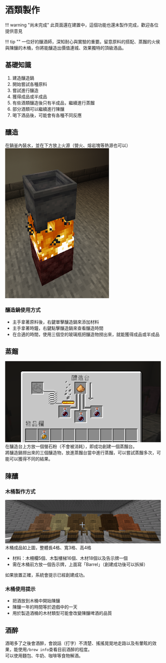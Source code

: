 # 酒類製作
!!! warning "尚未完成"
    此頁面還在建置中，這個功能也還未製作完成，歡迎各位提供意見
    
!!! tip ""
    一位好的釀酒師，深知耐心與實驗的重要。留意原料的搭配、蒸餾的火侯與陳釀的木桶，你將能釀造出價值連城、效果獨特的頂級酒品。

## 基礎知識
1. 建造釀造鍋
2. 開始嘗試各種原料
3. 嘗試進行釀造
4. 獲得成品或半成品
5. 有些酒類釀造後只有半成品，繼續進行蒸餾
6. 部分酒類可以繼續進行陳釀
7. 喝下酒品後，可能會有各種不同反應
## 釀造
在鍋釜內裝水，並在下方放上火源（營火、熔岩塊等熱源也可以）  
![image](../image/brewery-1.png)   
### 釀造鍋使用方式
- 主手拿著原料後，右鍵單擊釀造鍋來添加材料
- 主手拿著時鐘，右鍵點擊釀造鍋來查看釀造時間
- 在合適的時間，使用三個空的玻璃瓶把釀造物撈出來，就能獲得成品或半成品
## 蒸餾
![image](../image/brewery-2.png)    
在釀造台上方放一個螢石粉（不會被消耗），即成功創建一個蒸餾台。   
將釀造鍋撈出來的三個釀造物，放進蒸餾台當中進行蒸餾，可以嘗試蒸餾多次，可能可以獲得不同的結果。  
## 陳釀
### 木桶製作方式
![image](../image/brewery-3.png)   
木桶成品如上圖，整體長4格、寬3格、高4格   

- 材料：木柵欄5個、木製樓梯16個、木材18個以及告示牌一個  
- 需在木桶前方放一個告示牌，上面寫「Barrel」（創建成功後可以拆掉）  

如果放置正確，系統會提示已經創建成功。  
### 木桶使用提示
- 把酒放到木桶中開始陳釀
- 陳釀一年的時間等於遊戲中的一天
- 用於製造酒桶的木材類型可能會改變陳釀啤酒的品質
## 酒醉
酒喝多了之後會酒醉，會說話（打字）不清楚、搖搖晃晃地走路以及有暈眩的效果，能使用`/brew info`查看目前酒醉的程度。  
可以使用麵包、牛奶、咖啡等食物解酒。